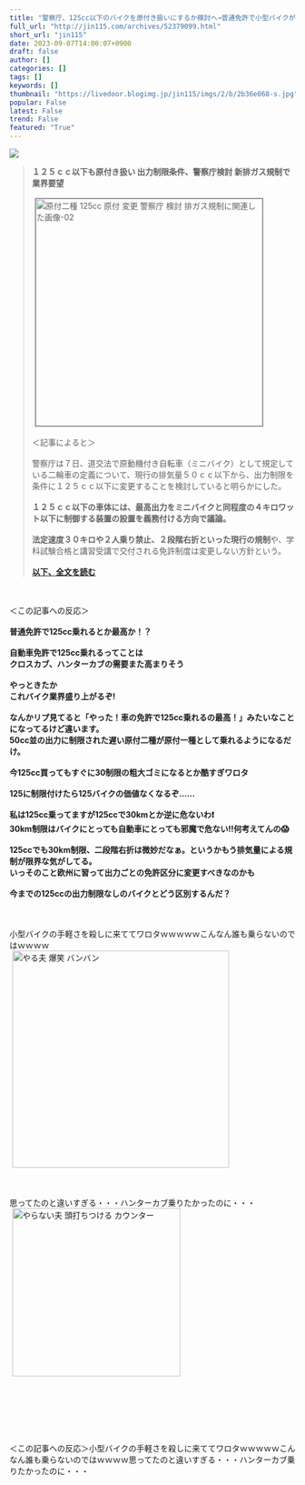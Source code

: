 ```yaml
---
title: "警察庁、125cc以下のバイクを原付き扱いにするか検討へ→普通免許で小型バイクが楽しめるかと思いきや絶望の内容がこちら・・・ : オレ的ゲーム速報＠刃"
full_url: "http://jin115.com/archives/52379099.html"
short_url: "jin115"
date: 2023-09-07T14:00:07+0900
draft: false
author: []
categories: []
tags: []
keywords: []
thumbnail: "https://livedoor.blogimg.jp/jin115/imgs/2/b/2b36e068-s.jpg"
popular: False
latest: False
trend: False
featured: "True"
---
```


![](https://livedoor.blogimg.jp/jin115/imgs/2/b/2b36e068-s.jpg)

<div><a name="more"></a> <blockquote><b>１２５ｃｃ以下も原付き扱い 出力制限条件、警察庁検討 新排ガス規制で業界要望</b><br> <br> <img src="https://livedoor.blogimg.jp/jin115/imgs/4/c/4c45b1fb.png" width="400" border="1" hspace="5" class="pict" alt="原付二種 125cc 原付 変更 警察庁 検討 排ガス規制に関連した画像-02"><br> <br> ＜記事によると＞<br> <br> 警察庁は７日、道交法で原動機付き自転車（ミニバイク）として規定している二輪車の定義について、現行の排気量５０ｃｃ以下から、出力制限を条件に１２５ｃｃ以下に変更することを検討していると明らかにした。<br> <br> <b>１２５ｃｃ以下の車体には、最高出力をミニバイクと同程度の４キロワット以下に制御する装置の設置を義務付ける方向で議論。</b><br> <br> <b>法定速度３０キロや２人乗り禁止、２段階右折といった現行の規制</b>や、学科試験合格と講習受講で交付される免許制度は変更しない方針という。<br> <br> <a href="https://www.sankei.com/article/20230907-PKAHAVZHKBKLVHF4BSKV4725ME/" target="_blank"><b>以下、全文を読む</b></a></blockquote><br> <br> ＜この記事への反応＞<br> <br> <b>普通免許で125cc乗れるとか最高か！？<br> </b><br> <b>自動車免許で125cc乗れるってことは<br> クロスカブ、ハンターカブの需要また高まりそう</b><br> <br> <b>やっときたか<br> これバイク業界盛り上がるぞ!</b><br> <br> <b>なんかリプ見てると「やった！車の免許で125cc乗れるの最高！」みたいなことになってるけど違います。<br> 50cc並の出力に制限された遅い原付二種が原付一種として乗れるようになるだけ。<br> </b><br> <b>今125cc買ってもすぐに30制限の粗大ゴミになるとか酷すぎワロタ<br> </b><br> <b>125に制限付けたら125バイクの価値なくなるぞ……</b><br> <br> <b>私は125cc乗ってますが125ccで30kmとか逆に危ないわ❗️<br> 30km制限はバイクにとっても自動車にとっても邪魔で危ない‼️何考えてんの😱</b><br> <br> <b>125ccでも30km制限、二段階右折は微妙だなぁ。というかもう排気量による規制が限界な気がしてる。<br> いっそのこと欧州に習って出力ごとの免許区分に変更すべきなのかも</b><br> <br> <b>今までの125ccの出力制限なしのバイクとどう区別するんだ？</b><br> <br> <br> <br> 小型バイクの手軽さを殺しに来ててワロタｗｗｗｗｗこんなん誰も乗らないのではｗｗｗｗ<br> <img src="https://livedoor.blogimg.jp/jin115/imgs/a/6/a65d0d53.gif" alt="やる夫 爆笑 バンバン" width="382" border="0" hspace="5" class="pict"><br> <br> <br> <br> 思ってたのと違いすぎる・・・ハンターカブ乗りたかったのに・・・<br> <img src="https://livedoor.blogimg.jp/jin115/imgs/a/9/a9f383c2.gif" alt="やらない夫 頭打ちつける カウンター" width="296" border="0" hspace="5" class="pict"><br> <br> <br> <br> <br> <br> <br> <p>＜この記事への反応＞小型バイクの手軽さを殺しに来ててワロタｗｗｗｗｗこんなん誰も乗らないのではｗｗｗｗ思ってたのと違いすぎる・・・ハンターカブ乗りたかったのに・・・</p></div>